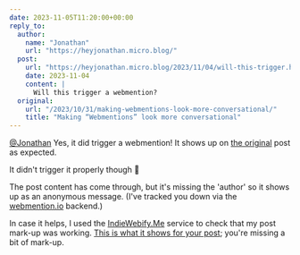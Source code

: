 ```yaml
---
date: 2023-11-05T11:20:00+00:00
reply_to:
  author:
    name: "Jonathan"
    url: "https://heyjonathan.micro.blog/"
  post:
    url: "https://heyjonathan.micro.blog/2023/11/04/will-this-trigger.html"
    date: 2023-11-04
    content: |
      Will this trigger a webmention?
  original:
    url: "/2023/10/31/making-webmentions-look-more-conversational/"
    title: "Making “Webmentions” look more conversational"
---
```


[@Jonathan](https://heyjonathan.micro.blog/) Yes, it did trigger a webmention! It shows up on [the original](/2023/10/31/making-webmentions-look-more-conversational/) post as expected.

It didn't trigger it properly though 🙁

The post content has come through, but it's missing the 'author' so it shows up as an anonymous message. (I've tracked you down via the [webmention.io](https://www.webmention.io) backend.)

In case it helps, I used the [IndieWebify.Me](https://indiewebify.me) service to check that my post mark-up was working. [This is what it shows for your post](https://indiewebify.me/validate-h-entry/?url=https%3A%2F%2Fheyjonathan.micro.blog%2F2023%2F11%2F04%2Fwill-this-trigger.html); you're missing a bit of mark-up.